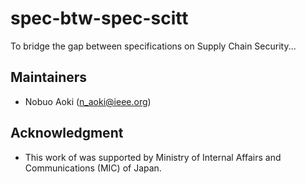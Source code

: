 # spec-btw-spec-scitt



To bridge the gap between specifications on Supply Chain Security...

## Maintainers
 - Nobuo Aoki (n_aoki@ieee.org)

## Acknowledgment
 - This work of was supported by Ministry of Internal Affairs and Communications (MIC) of Japan.
